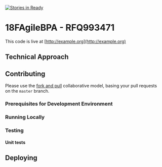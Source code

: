 [![Stories in Ready](https://badge.waffle.io/devis/18FAgileBPA.svg?label=ready&title=Ready)](http://waffle.io/devis/18FAgileBPA)

# 18FAgileBPA - RFQ993471

This code is live at [http://example.org](http://example.org)

## Technical Approach

## Contributing

Please use the [fork and pull](https://help.github.com/articles/using-pull-requests#fork--pull) collaborative model, basing your pull requests on the `master` branch.

### Prerequisites for Development Environment

### Running Locally

### Testing

#### Unit tests

## Deploying

